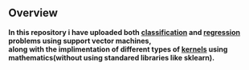 ## Overview
**In this repository i have uploaded both [classification](https://github.com/MayukhBaruaha/Support-Vactor-Machine/blob/main/support%20vector%20classifier/implementation_%26_hyperparameter_tuning.ipynb) and [regression](https://github.com/MayukhBaruaha/Support-Vactor-Machine/blob/main/support%20vector%20Regressor/SVR_implimentation.ipynb) problems using support vector machines,<br>
along with the implimentation of different types of [kernels](https://github.com/MayukhBaruaha/Support-Vactor-Machine/blob/main/Kernels%20implimatation/SVC_Kernels.ipynb) using mathematics(without using standared libraries like sklearn).**
